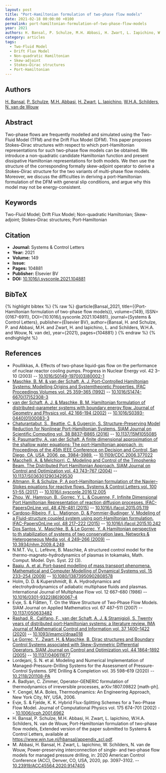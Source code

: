 ```yaml
---
layout: post
title: "Port-Hamiltonian formulation of two-phase flow models"
date: 2021-02-18 00:00:00 +0100
permalink: port-hamiltonian-formulation-of-two-phase-flow-models
year: 2021
authors: H. Bansal, P. Schulze, M.H. Abbasi, H. Zwart, L. Iapichino, W.H.A. Schilders, N. van de Wouw
category: articles
tags:
  - Two-Fluid Model
  - Drift Flux Model
  - Non-quadratic Hamiltonian
  - Skew-adjoint
  - Stokes–Dirac structures
  - Port-Hamiltonian
---
```

 
## Authors
[H. Bansal](authors/harshit_bansal), [P. Schulze](authors/philipp_schulze), [M.H. Abbasi](authors/m_h_abbasi), [H. Zwart](authors/hans_zwart), [L. Iapichino](authors/laura_iapichino), [W.H.A. Schilders](authors/wils_h_a_schilders), [N. van de Wouw](authors/nathan_van_de_wouw)
 
## Abstract
Two-phase flows are frequently modelled and simulated using the Two-Fluid Model (TFM) and the Drift Flux Model (DFM). This paper proposes Stokes–Dirac structures with respect to which port-Hamiltonian representations for such two-phase flow models can be obtained. We introduce a non-quadratic candidate Hamiltonian function and present dissipative Hamiltonian representations for both models. We then use the structure of the corresponding formally skew-adjoint operator to derive a Stokes–Dirac structure for the two variants of multi-phase flow models. Moreover, we discuss the difficulties in deriving a port-Hamiltonian formulation of the DFM with general slip conditions, and argue why this model may not be energy-consistent.
 
## Keywords
Two-Fluid Model; Drift Flux Model; Non-quadratic Hamiltonian; Skew-adjoint; Stokes–Dirac structures; Port-Hamiltonian
 
## Citation
- **Journal:** Systems &amp; Control Letters
- **Year:** 2021
- **Volume:** 149
- **Issue:** 
- **Pages:** 104881
- **Publisher:** Elsevier BV
- **DOI:** [10.1016/j.sysconle.2021.104881](https://doi.org/10.1016/j.sysconle.2021.104881)
 
## BibTeX
{% highlight bibtex %}
{% raw %}
@article{Bansal_2021,
  title={{Port-Hamiltonian formulation of two-phase flow models}},
  volume={149},
  ISSN={0167-6911},
  DOI={10.1016/j.sysconle.2021.104881},
  journal={Systems &amp; Control Letters},
  publisher={Elsevier BV},
  author={Bansal, H. and Schulze, P. and Abbasi, M.H. and Zwart, H. and Iapichino, L. and Schilders, W.H.A. and Wouw, N. van de},
  year={2021},
  pages={104881}
}
{% endraw %}
{% endhighlight %}
 
## References
- Poullikkas, A. Effects of two-phase liquid-gas flow on the performance of nuclear reactor cooling pumps. Progress in Nuclear Energy vol. 42 3–10 (2003) -- [10.1016/S0149-1970(03)80002-1](https://doi.org/10.1016/S0149-1970(03)80002-1)
- [Maschke, B. M. & van der Schaft, A. J. Port-Controlled Hamiltonian Systems: Modelling Origins and Systemtheoretic Properties. IFAC Proceedings Volumes vol. 25 359–365 (1992)](port-controlled-hamiltonian-systems-modelling-origins-and-systemtheoretic-properties-92) -- [10.1016/S1474-6670(17)52308-3](https://doi.org/10.1016/S1474-6670(17)52308-3)
- [van der Schaft, A. J. & Maschke, B. M. Hamiltonian formulation of distributed-parameter systems with boundary energy flow. Journal of Geometry and Physics vol. 42 166–194 (2002)](hamiltonian-formulation-of-distributed-parameter-systems-with-boundary-energy-flow) -- [10.1016/S0393-0440(01)00083-3](https://doi.org/10.1016/S0393-0440(01)00083-3)
- [Chaturantabut, S., Beattie, C. & Gugercin, S. Structure-Preserving Model Reduction for Nonlinear Port-Hamiltonian Systems. SIAM Journal on Scientific Computing vol. 38 B837–B865 (2016)](structure-preserving-model-reduction-for-nonlinear-port-hamiltonian-systems) -- [10.1137/15M1055085](https://doi.org/10.1137/15M1055085)
- [R. Pasumarthy, A. van der Schaft, A finite dimensional approximation of the shallow water equations: The port-Hamiltonian approach, in: Proceedings of the 45th IEEE Conference on Decision and Control, San Diego, CA, USA, 2006, pp. 3984–3989.](a-finite-dimensional-approximation-of-the-shallow-water-equations-the-port-hamiltonian-approach) -- [10.1109/CDC.2006.377022](https://doi.org/10.1109/CDC.2006.377022)
- [Macchelli, A. & Melchiorri, C. Modeling and Control of the Timoshenko Beam. The Distributed Port Hamiltonian Approach. SIAM Journal on Control and Optimization vol. 43 743–767 (2004)](modeling-and-control-of-the-timoshenko-beam-the-distributed-port-hamiltonian-approach) -- [10.1137/S0363012903429530](https://doi.org/10.1137/S0363012903429530)
- [Altmann, R. & Schulze, P. A port-Hamiltonian formulation of the Navier–Stokes equations for reactive flows. Systems &amp; Control Letters vol. 100 51–55 (2017)](a-port-hamiltonian-formulation-of-the-navier-stokes-equations-for-reactive-flows) -- [10.1016/j.sysconle.2016.12.005](https://doi.org/10.1016/j.sysconle.2016.12.005)
- [Zhou, W., Hamroun, B., Gorrec, Y. L. & Couenne, F. Infinite Dimensional Port Hamiltonian Representation of reaction diffusion processes. IFAC-PapersOnLine vol. 48 476–481 (2015)](infinite-dimensional-port-hamiltonian-representation-of-reaction-diffusion-processes) -- [10.1016/j.ifacol.2015.05.119](https://doi.org/10.1016/j.ifacol.2015.05.119)
- [Cardoso-Ribeiro, F. L., Matignon, D. & Pommier-Budinger, V. Modeling of a Fluid-structure coupled system using port-Hamiltonian formulation. IFAC-PapersOnLine vol. 48 217–222 (2015)](modeling-of-a-fluid-structure-coupled-system-using-port-hamiltonian-formulation) -- [10.1016/j.ifacol.2015.10.242](https://doi.org/10.1016/j.ifacol.2015.10.242)
- [Dos Santos, V., Maschke, B. & Le Gorrec, Y. A Hamiltonian perspective to th
stabilization of systems of two conservation laws. Networks &amp; Heterogeneous Media vol. 4 249–266 (2009)](a-hamiltonian-perspective-to-the-stabilization-of-systems-of-two-conservation-laws) -- [10.3934/nhm.2009.4.249](https://doi.org/10.3934/nhm.2009.4.249)
- N.M.T. Vu, L. Lefèvre, B. Maschke, A structured control model for the thermo-magneto-hydrodynamics of plasmas in tokamaks, Math. Comput. Model. Dyn. Syst. 22 (3).
- [Baaiu, A. et al. Port-based modelling of mass transport phenomena. Mathematical and Computer Modelling of Dynamical Systems vol. 15 233–254 (2009)](port-based-modelling-of-mass-transport-phenomena) -- [10.1080/13873950902808578](https://doi.org/10.1080/13873950902808578)
- Holm, D. D. & Kupershmidt, B. A. Hydrodynamics and electrohydrodynamics of adiabatic multiphase fluids and plasmas. International Journal of Multiphase Flow vol. 12 667–680 (1986) -- [10.1016/0301-9322(86)90067-4](https://doi.org/10.1016/0301-9322(86)90067-4)
- Evje, S. & Flåtten, T. On the Wave Structure of Two‐Phase Flow Models. SIAM Journal on Applied Mathematics vol. 67 487–511 (2007) -- [10.1137/050633482](https://doi.org/10.1137/050633482)
- [Rashad, R., Califano, F., van der Schaft, A. J. & Stramigioli, S. Twenty years of distributed port-Hamiltonian systems: a literature review. IMA Journal of Mathematical Control and Information vol. 37 1400–1422 (2020)](twenty-years-of-distributed-port-hamiltonian-systems-a-literature-review) -- [10.1093/imamci/dnaa018](https://doi.org/10.1093/imamci/dnaa018)
- [Le Gorrec, Y., Zwart, H. & Maschke, B. Dirac structures and Boundary Control Systems associated with Skew-Symmetric Differential Operators. SIAM Journal on Control and Optimization vol. 44 1864–1892 (2005)](dirac-structures-and-boundary-control-systems-associated-with-skew-symmetric-differential-operators) -- [10.1137/040611677](https://doi.org/10.1137/040611677)
- Lordejani, S. N. et al. Modeling and Numerical Implementation of Managed-Pressure-Drilling Systems for the Assessment of Pressure-Control Systems. SPE Drilling &amp; Completion vol. 35 598–619 (2020) -- [10.2118/201108-PA](https://doi.org/10.2118/201108-PA)
- A. Badlyan, C. Zimmer, Operator-GENERIC formulation of thermodynamics of irreversible processes, arXiv:1807.09822 [math-ph].
- Y. Cengel, M.A. Boles, Thermodynamics: An Engineering Approach, New York City, NY, USA, 2006.
- Evje, S. & Fjelde, K. K. Hybrid Flux-Splitting Schemes for a Two-Phase Flow Model. Journal of Computational Physics vol. 175 674–701 (2002) -- [10.1006/jcph.2001.6962](https://doi.org/10.1006/jcph.2001.6962)
- H. Bansal, P. Schulze, M.H. Abbasi, H. Zwart, L. Iapichino, W.H.A. Schilders, N. van de Wouw, Port-Hamiltonian formulation of two-phase flow models, Extended version of the paper submitted to Systems & Control Letters, available at https://www.win.tue.nl/h̃bansal/appendix_scl.pdf.
- M. Abbasi, H. Bansal, H. Zwart, L. Iapichino, W. Schilders, N. van de Wouw, Power-preserving interconnection of single- and two-phase flow models for managed pressure drilling, in: 2020 American Control Conference (ACC), Denver, CO, USA, 2020, pp. 3097–3102. -- [10.23919/ACC45564.2020.9147405](https://doi.org/10.23919/ACC45564.2020.9147405)

